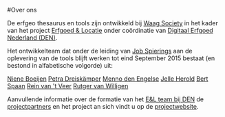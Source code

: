 ---
---

#Over ons

De erfgeo thesaurus en tools zijn ontwikkeld bij <a href="http://waag.org/">Waag Society</a> in het kader van het project <a href="http://erfgoedenlocatie.nl/">Erfgoed & Locatie</a> onder coördinatie van <a href="http://www.den.nl">Digitaal Erfgoed Nederland (DEN)</a>. 

Het ontwikkelteam dat onder de leiding van <a href="https://www.linkedin.com/profile/view?id=20264891">Job Spierings</a> aan de oplevering van de tools blijft werken tot eind September 2015 bestaat (en bestond in alfabetische volgorde) uit:

<a href="https://www.linkedin.com/profile/view?id=100742746">Niene Boeijen</a>
<a href="https://www.linkedin.com/profile/view?id=16877806">Petra Dreiskämper</a>
<a href="https://www.linkedin.com/profile/view?id=23196350">Menno den Engelse</a>
<a href="https://www.linkedin.com/profile/view?id=81500314">Jelle Herold</a>
<a href="https://www.linkedin.com/profile/view?id=14866792">Bert Spaan</a>
<a href="https://www.linkedin.com/profile/view?id=174235474">Rein van 't Veer</a>
<a href="https://www.linkedin.com/profile/view?id=112363629">Rutger van Willigen</a>

Aanvullende informatie over de formatie van het <a href="http://erfgoedenlocatie.nl/projectbeschrijving/projectteam/">E&L team bij DEN</a> de <a href="http://erfgoedenlocatie.nl/projectbeschrijving/partners/">projectpartners</a> en het project an sich vindt u op de <a href="http://erfgoedenlocatie.nl/projectbeschrijving/projectteam/">projectwebsite</a>.




